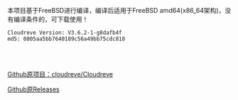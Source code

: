 本项目基于FreeBSD进行编译，编译后适用于FreeBSD amd64(x86_64架构)，没有编译条件的，可下载使用！


```
Cloudreve Version: V3.6.2-1-g8dafb4f
md5: 0805aa5bb7640189c56a49bb75cdc818
```

<br>
<br>

[Github原项目：cloudreve/Cloudreve](https://github.com/cloudreve/Cloudreve)

[Github原Releases](https://github.com/cloudreve/Cloudreve/releases)
